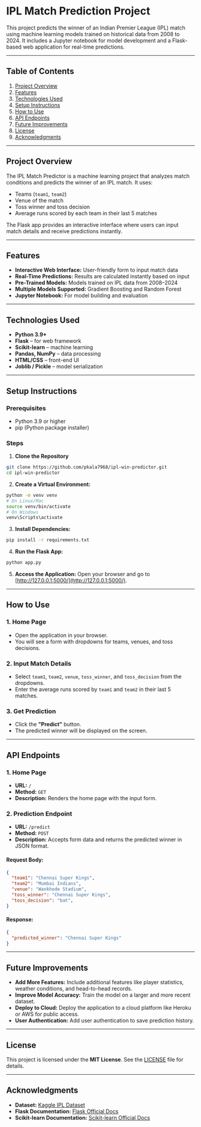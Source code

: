# IPL Match Prediction Project

This project predicts the winner of an Indian Premier League (IPL) match using machine learning models trained on historical data from 2008 to 2024. It includes a Jupyter notebook for model development and a Flask-based web application for real-time predictions.

---

## Table of Contents
1. [Project Overview](#project-overview)  
2. [Features](#features)  
3. [Technologies Used](#technologies-used)  
4. [Setup Instructions](#setup-instructions)  
5. [How to Use](#how-to-use)  
6. [API Endpoints](#api-endpoints)  
7. [Future Improvements](#future-improvements)  
8. [License](#license)  
9. [Acknowledgments](#acknowledgments)  

---

## Project Overview

The IPL Match Predictor is a machine learning project that analyzes match conditions and predicts the winner of an IPL match. It uses:
- Teams (`team1`, `team2`)
- Venue of the match
- Toss winner and toss decision
- Average runs scored by each team in their last 5 matches

The Flask app provides an interactive interface where users can input match details and receive predictions instantly.

---

## Features

- **Interactive Web Interface:** User-friendly form to input match data
- **Real-Time Predictions:** Results are calculated instantly based on input
- **Pre-Trained Models:** Models trained on IPL data from 2008–2024
- **Multiple Models Supported:** Gradient Boosting and Random Forest
- **Jupyter Notebook:** For model building and evaluation

---

## Technologies Used

- **Python 3.9+**
- **Flask** – for web framework  
- **Scikit-learn** – machine learning  
- **Pandas, NumPy** – data processing  
- **HTML/CSS** – front-end UI  
- **Joblib / Pickle** – model serialization

---

## Setup Instructions

### Prerequisites

- Python 3.9 or higher  
- pip (Python package installer)

### Steps

1. **Clone the Repository**
```bash
git clone https://github.com/pkala7968/ipl-win-predictor.git
cd ipl-win-predictor
```

2. **Create a Virtual Environment:**
```bash
python -m venv venv
# On Linux/Mac
source venv/bin/activate  
# On Windows
venv\Scripts\activate
```

3. **Install Dependencies:**
```bash
pip install -r requirements.txt
```

4. **Run the Flask App:**
```bash
python app.py
```

5. **Access the Application:**
Open your browser and go to [http://127.0.0.1:5000/](http://127.0.0.1:5000/).

---

## How to Use
### 1. Home Page
- Open the application in your browser.  
- You will see a form with dropdowns for teams, venues, and toss decisions.  

### 2. Input Match Details
- Select `team1`, `team2`, `venue`, `toss_winner`, and `toss_decision` from the dropdowns.  
- Enter the average runs scored by `team1` and `team2` in their last 5 matches.  

### 3. Get Prediction
- Click the **"Predict"** button.  
- The predicted winner will be displayed on the screen.  

---

## API Endpoints
### 1. Home Page
- **URL:** `/`  
- **Method:** `GET`  
- **Description:** Renders the home page with the input form.  

### 2. Prediction Endpoint
- **URL:** `/predict`  
- **Method:** `POST`  
- **Description:** Accepts form data and returns the predicted winner in JSON format.  

#### Request Body:
```json
{
  "team1": "Chennai Super Kings",
  "team2": "Mumbai Indians",
  "venue": "Wankhede Stadium",
  "toss_winner": "Chennai Super Kings",
  "toss_decision": "bat",
}
```

#### Response:
```json
{
  "predicted_winner": "Chennai Super Kings"
}
```

---

## Future Improvements
- **Add More Features:** Include additional features like player statistics, weather conditions, and head-to-head records.  
- **Improve Model Accuracy:** Train the model on a larger and more recent dataset.  
- **Deploy to Cloud:** Deploy the application to a cloud platform like Heroku or AWS for public access.  
- **User Authentication:** Add user authentication to save prediction history.  

---

## License
This project is licensed under the **MIT License**. See the [LICENSE](LICENSE) file for details.

---

## Acknowledgments
- **Dataset:** [Kaggle IPL Dataset](https://www.kaggle.com/datasets/patrickb1912/ipl-complete-dataset-20082020) 
- **Flask Documentation:** [Flask Official Docs](https://flask.palletsprojects.com/)  
- **Scikit-learn Documentation:** [Scikit-learn Official Docs](https://scikit-learn.org/)  